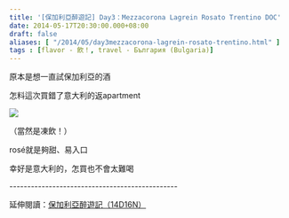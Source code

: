 ```yaml
---
title: '[保加利亞醉遊記] Day3：Mezzacorona Lagrein Rosato Trentino DOC'
date: 2014-05-17T20:30:00.000+08:00
draft: false
aliases: [ "/2014/05/day3mezzacorona-lagrein-rosato-trentino.html" ]
tags : [flavor - 飲！, travel - България (Bulgaria)]
---
```


原本是想一直試保加利亞的酒  

怎料這次買錯了意大利的返apartment

[![](https://4.bp.blogspot.com/-3o4Mh9YTEzg/XDNDCBxG5jI/AAAAAAAAE1A/70mvxStp5SU695NbJT3RtEd-SwgojvUHgCLcBGAs/s640/96.jpg)](https://4.bp.blogspot.com/-3o4Mh9YTEzg/XDNDCBxG5jI/AAAAAAAAE1A/70mvxStp5SU695NbJT3RtEd-SwgojvUHgCLcBGAs/s1600/96.jpg)

（當然是凍飲！）

  

rosé就是夠甜、易入口

幸好是意大利的，怎買也不會太難喝  
  
\-----------------------------------------------  
  
延伸閱讀：[保加利亞醉遊記（14D16N）](http://www.hidie.net/2014/06/14d16n.html)